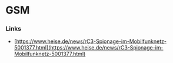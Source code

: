 # GSM

### Links

* [https://www.heise.de/news/rC3-Spionage-im-Mobilfunknetz-5001377.html](https://www.heise.de/news/rC3-Spionage-im-Mobilfunknetz-5001377.html)



